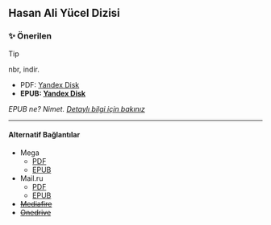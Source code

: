 ## Hasan Ali Yücel Dizisi

### ✨ Önerilen

> [!TIP]
> nbr, indir.
> - PDF: [Yandex Disk](https://disk.yandex.com.tr/d/8o74TZrwVb_rqw)
> - **EPUB: [Yandex Disk](https://disk.yandex.com.tr/d/SeHRrd_twABYOA)**

*EPUB ne? Nimet. [Detaylı bilgi için bakınız](/Main/Harem/Tools.md)*


<hr>

#### Alternatif Bağlantılar
- Mega
  - [PDF](https://mega.nz/file/A9wSkbjI#5Xpj-4XCc191zySVta4nUMXofMhcopdciBLCUyHsUJA)
  - [EPUB](https://mega.nz/file/5pQ1QLYa#PbOJ6k5na5MPuqCE4cJHLQhS3rNoXeTs_8mqyZFQ4t4)
- Mail.ru
  - [PDF](https://cloud.mail.ru/public/dCKC/unkvR5cEv)
  - [EPUB](https://cloud.mail.ru/public/16yT/LJKiZsfGn)
- ~~[Mediafire](/Main/Message/mal.md)~~
- ~~[Onedrive](/Main/Message/mal.md)~~
